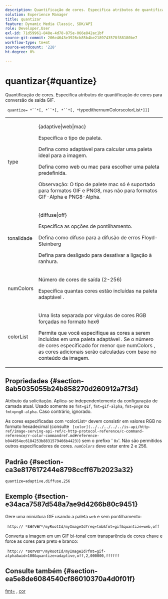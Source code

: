 ```yaml
---
description: Quantificação de cores. Especifica atributos de quantificação de cores para conversão de saída GIF.
solution: Experience Manager
title: quantizar
feature: Dynamic Media Classic, SDK/API
role: Developer,User
exl-id: 71d59961-848e-4d78-875e-066e842ac1bf
source-git-commit: 206e4643e3926cb85b4be2189743578f88180be7
workflow-type: tm+mt
source-wordcount: '228'
ht-degree: 0%

---
```


# quantizar{#quantize}

Quantificação de cores. Especifica atributos de quantificação de cores para conversão de saída GIF.

` quantize= *``*[, *``*[, *``*[, *`typedithernumColorscolorList`*]]]`

<table id="table_A669A9058C8043A5BAE80B03A13B015B"> 
 <tbody> 
  <tr> 
   <td colname="col1"> <p> <span class="codeph"> <span class="varname"> type  </span> </span> </p> </td> 
   <td colname="col2"> <p> <span class="codeph"> {adaptive|web|mac}  </span> </p> <p>Especifica o tipo de paleta. </p> <p>Defina como <span class="codeph"> adaptável </span> para calcular uma paleta ideal para a imagem. </p> <p>Defina como <span class="codeph"> web </span> ou <span class="codeph"> mac </span> para escolher uma paleta predefinida. </p> <p> <p>Observação:  O tipo de palete <span class="codeph"> mac </span> só é suportado para formatos GIF e PNG8, mas não para formatos GIF-Alpha e PNG8-Alpha. </p> </p> </td> 
  </tr> 
  <tr> 
   <td colname="col1"> <p> <span class="codeph"> <span class="varname"> tonalidade  </span> </span> </p> </td> 
   <td colname="col2"> <p> <span class="codeph"> {diffuse|off}  </span> </p> <p>Especifica as opções de pontilhamento. </p> <p>Defina como <span class="codeph"> difuso </span> para a difusão de erros Floyd-Steinberg </p> <p>Defina para <span class="codeph"> desligado </span> para desativar a ligação à ranhura. </p> </td> 
  </tr> 
  <tr> 
   <td colname="col1"> <p> <span class="codeph"> <span class="varname"> numColors  </span> </span> </p> </td> 
   <td colname="col2"> <p>Número de cores de saída (2-256) </p> <p>Especifica quantas cores estão incluídas na paleta <span class="codeph"> adaptável </span>. </p> </td> 
  </tr> 
  <tr> 
   <td colname="col1"> <p> <span class="codeph"> <span class="varname"> colorList  </span> </span> </p> </td> 
   <td colname="col2"> <p>Uma lista separada por vírgulas de cores RGB forçadas no formato hex6 </p> <p>Permite que você especifique as cores a serem incluídas em uma paleta <span class="codeph"> adaptável </span>. Se o número de cores especificado for menor que <span class="codeph"> <span class="varname"> numColors </span> </span>, as cores adicionais serão calculadas com base no conteúdo da imagem. </p> </td> 
  </tr> 
 </tbody> 
</table>

## Propriedades {#section-8ab5035055b24b858270d260912a7f3d}

Atributo da solicitação. Aplica-se independentemente da configuração de camada atual. Usado somente se `fmt=gif`, `fmt=gif-alpha`, `fmt=png8` ou `fmt=png8-alpha`. Caso contrário, ignorado.

As cores especificadas com `*`colorList`*` devem consistir em valores RGB no formato hexadecimal (consulte ` [color](../../../../../is-api/http-ref/image-serving-api-ref/c-http-protocol-reference/c-command-reference/r-color-commandref.md#reference-b044954ec6184253b8831579466b4423)`) sem o prefixo &#39; `0x`&#39;. Não são permitidos outros especificadores de cores. *`numColors`* deve estar entre 2 e 256.

## Padrão {#section-ca3e817617244e8798ccff67b2023a32}

`quantize=adaptive,diffuse,256`

## Exemplo {#section-e34aca7587d548a7ae9d4266b80c9451}

Gere uma miniatura GIF usando a paleta `web` e sem pontilhamento:

` http:// *`server`*/myRootId/myImageId?req=tmb&fmt=gif&quantize=web,off`

Converta a imagem em um GIF bi-tonal com transparência de cores chave e force as cores para preto e branco:

` http:// *`server`*/myRootId/myImageId?fmt=gif-alpha&wid=100&quantize=adaptive,off,2,000000,ffffff`

## Consulte também {#section-ea5e8de6084540cf86010370a4d0f01f}

[fmt=](../../../../../is-api/http-ref/image-serving-api-ref/c-http-protocol-reference/c-command-reference/r-is-http-fmt.md#reference-cdf10043423b45ba9fe15157fb3ae37a) ,  [cor](/help/aem-is-ir-api/is-api/http-ref/image-serving-api-ref/c-http-protocol-reference/c-data-types/r-is-http-color.md)
